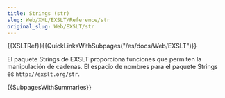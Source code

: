 ```yaml
---
title: Strings (str)
slug: Web/XML/EXSLT/Reference/str
original_slug: Web/EXSLT/str
---
```


{{XSLTRef}}{{QuickLinksWithSubpages("/es/docs/Web/EXSLT")}}

El paquete Strings de EXSLT proporciona funciones que permiten la manipulación
de cadenas.
El espacio de nombres para el paquete Strings es `http://exslt.org/str`.

{{SubpagesWithSummaries}}
